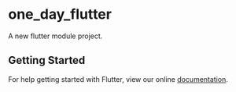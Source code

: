 # one_day_flutter

A new flutter module project.

## Getting Started

For help getting started with Flutter, view our online
[documentation](https://flutter.dev/).
